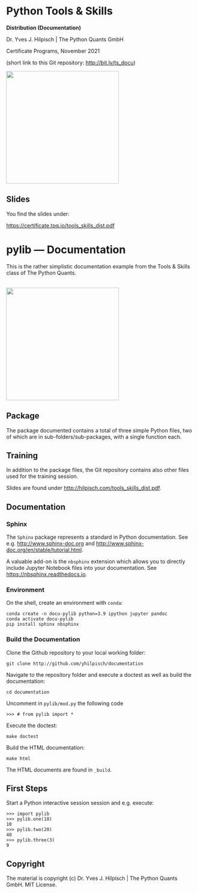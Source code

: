 # Python Tools & Skills

**Distribution (Documentation)**

Dr. Yves J. Hilpisch | The Python Quants GmbH

Certificate Programs, November 2021

(short link to this Git repository: http://bit.ly/ts_docu)


<img src="http://hilpisch.com/tpq_viz.png" width=300px>


## Slides

You find the slides under:

https://certificate.tpq.io/tools_skills_dist.pdf

# pylib &mdash; Documentation

This is the rather simplistic documentation example from the Tools & Skills class of The Python Quants.

<br>

<img src="http://hilpisch.com/images/finaince_visual_low.png" width=300px>

## Package

The package documented contains a total of three simple Python files, two of which are in sub-folders/sub-packages, with a single function each.

## Training

In addition to the package files, the Git repository contains also other files used for the training session.

Slides are found under http://hilpisch.com/tools_skills_dist.pdf.

##  Documentation

### Sphinx

The `Sphinx` package represents a standard in Python documentation. See e.g. http://www.sphinx-doc.org and http://www.sphinx-doc.org/en/stable/tutorial.html.

A valuable add-on is the `nbsphinx` extension which allows you to directly include Jupyter Notebook files into your documentation. See https://nbsphinx.readthedocs.io.

### Environment

On the shell, create an environment with `conda`:

    conda create -n docu-pylib python=3.9 ipython jupyter pandoc
    conda activate docu-pylib
    pip install sphinx nbsphinx

### Build the Documentation

Clone the Github repository to your local working folder:

    git clone http://github.com/yhilpisch/documentation
    
Navigate to the repository folder and execute a doctest as well as build the documentation:

    cd documentation
    
Uncomment in `pylib/mod.py` the following code

    >>> # from pylib import *

Execute the doctest:

    make doctest

Build the HTML documentation:

    make html

The HTML documents are found in `_build`.

    
## First Steps
    
Start a Python interactive session session and e.g. execute:

    >>> import pylib
    >>> pylib.one(10)
    10
    >>> pylib.two(20)
    40
    >>> pylib.three(3)
    9

## Copyright

The material is copyright (c) Dr. Yves J. Hilpisch | The Python Quants GmbH. MIT License.
